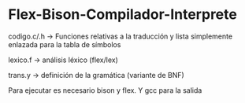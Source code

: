 # Flex-Bison-Compilador-Interprete

codigo.c/.h -> Funciones relativas a la traducción y lista simplemente enlazada para la tabla de símbolos

lexico.f -> análisis léxico (flex/lex)

trans.y -> definición de la gramática (variante de BNF) 

Para ejecutar es necesario bison y flex. Y gcc para la salida
